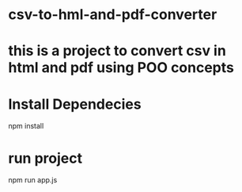# csv-to-hml-and-pdf-converter

# this is a project to convert csv in html and pdf using POO concepts

# Install Dependecies

npm install

# run project 

npm run app.js

